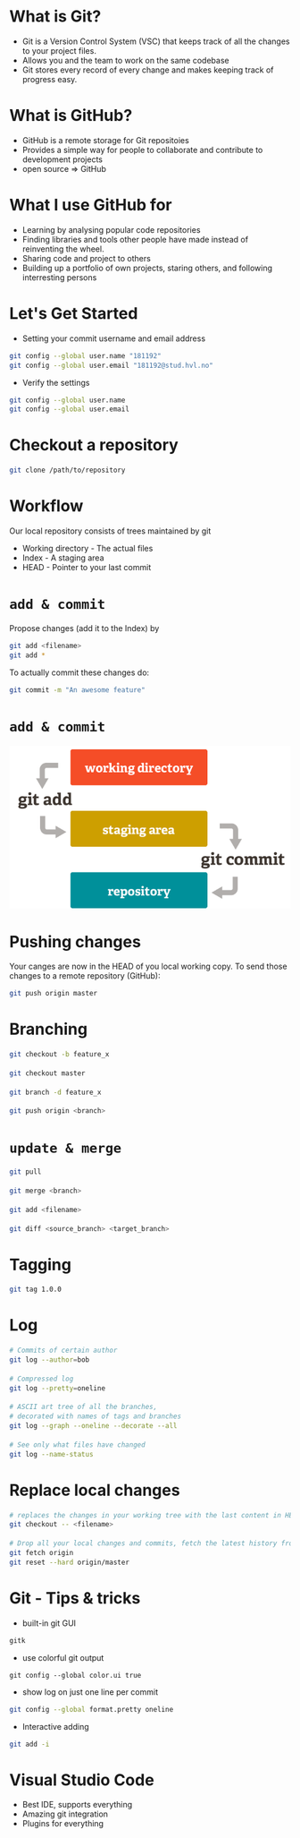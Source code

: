 # What is Git?
- Git is a Version Control System (VSC) that keeps track of all the changes to your project files.
- Allows you and the team to work on the same codebase
- Git stores every record of every change and makes keeping track of progress easy.



# What is GitHub?
- GitHub is a remote storage for Git repositoies
- Provides a simple way for people to collaborate and contribute to development projects
- open source &rArr; GitHub


# What I use GitHub for
- Learning by analysing popular code repositories
- Finding libraries and tools other people have made instead of reinventing the wheel.
- Sharing code and project to others
- Building up a portfolio of own projects, staring others, and following interresting persons



# Let's Get Started

- Setting your commit username and email address <!-- .element: class="fragment" -->
```bash
git config --global user.name "181192"
git config --global user.email "181192@stud.hvl.no"
```
<!-- .element: class="fragment" -->

- Verify the settings <!-- .element: class="fragment" -->
```bash
git config --global user.name
git config --global user.email
```
<!-- .element: class="fragment" -->


# Checkout a repository

```bash
git clone /path/to/repository
```


# Workflow
Our local repository consists of trees maintained by git
- Working directory - The actual files <!-- .element: class="fragment" -->
- Index - A staging area <!-- .element: class="fragment" -->
- HEAD - Pointer to your last commit <!-- .element: class="fragment" -->


# `add & commit`

Propose changes (add it to the Index) by
```bash
git add <filename>
git add *
```

To actually commit these changes do:
```bash
git commit -m "An awesome feature"
```


# `add & commit`

![add_commit](slides/add_commit.png)  <!-- .element style="background: white" -->


# Pushing changes
Your canges are now in the HEAD of you local working copy. To send those changes to a remote repository (GitHub):
```bash
git push origin master
```


# Branching
```bash
git checkout -b feature_x

git checkout master

git branch -d feature_x

git push origin <branch>
```


# `update & merge`
```bash
git pull

git merge <branch>

git add <filename>

git diff <source_branch> <target_branch>
```


# Tagging
```bash
git tag 1.0.0
```


# Log
```bash
# Commits of certain author
git log --author=bob

# Compressed log
git log --pretty=oneline

# ASCII art tree of all the branches,
# decorated with names of tags and branches
git log --graph --oneline --decorate --all

# See only what files have changed
git log --name-status
```


# Replace local changes
```bash
# replaces the changes in your working tree with the last content in HEAD. Changes already added to the Index, as well as new files, will be kept
git checkout -- <filename>

# Drop all your local changes and commits, fetch the latest history from the server and point your local master branch at it.
git fetch origin
git reset --hard origin/master
```


# Git - Tips & tricks
- built-in git GUI
```bash
gitk
```
- use colorful git output
```
git config --global color.ui true
```
- show log on just one line per commit
```bash
git config --global format.pretty oneline
```
- Interactive adding
```bash
git add -i
```



# Visual Studio Code
- Best IDE, supports everything
- Amazing git integration
- Plugins for everything